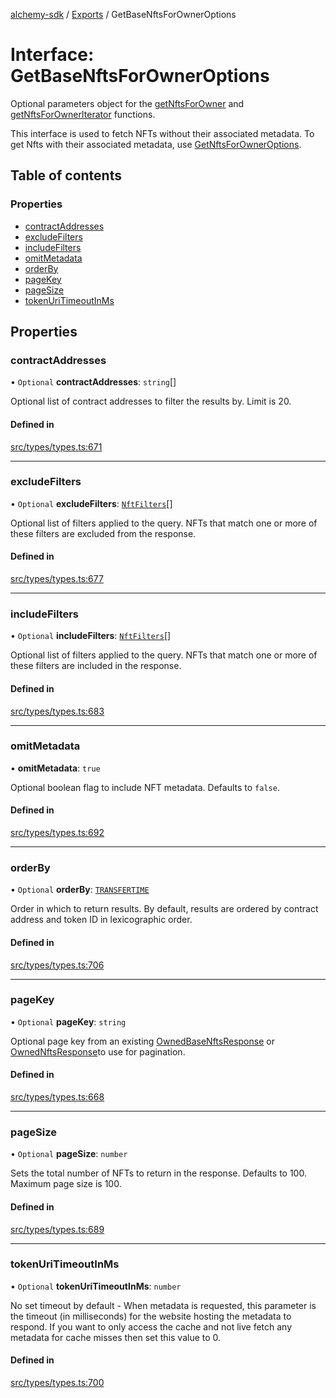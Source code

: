 [alchemy-sdk](../README.md) / [Exports](../modules.md) / GetBaseNftsForOwnerOptions

# Interface: GetBaseNftsForOwnerOptions

Optional parameters object for the [getNftsForOwner](../classes/NftNamespace.md#getnftsforowner) and
[getNftsForOwnerIterator](../classes/NftNamespace.md#getnftsforowneriterator) functions.

This interface is used to fetch NFTs without their associated metadata. To
get Nfts with their associated metadata, use [GetNftsForOwnerOptions](GetNftsForOwnerOptions.md).

## Table of contents

### Properties

- [contractAddresses](GetBaseNftsForOwnerOptions.md#contractaddresses)
- [excludeFilters](GetBaseNftsForOwnerOptions.md#excludefilters)
- [includeFilters](GetBaseNftsForOwnerOptions.md#includefilters)
- [omitMetadata](GetBaseNftsForOwnerOptions.md#omitmetadata)
- [orderBy](GetBaseNftsForOwnerOptions.md#orderby)
- [pageKey](GetBaseNftsForOwnerOptions.md#pagekey)
- [pageSize](GetBaseNftsForOwnerOptions.md#pagesize)
- [tokenUriTimeoutInMs](GetBaseNftsForOwnerOptions.md#tokenuritimeoutinms)

## Properties

### contractAddresses

• `Optional` **contractAddresses**: `string`[]

Optional list of contract addresses to filter the results by. Limit is 20.

#### Defined in

[src/types/types.ts:671](https://github.com/alchemyplatform/alchemy-sdk-js/blob/f2b072e/src/types/types.ts#L671)

___

### excludeFilters

• `Optional` **excludeFilters**: [`NftFilters`](../enums/NftFilters.md)[]

Optional list of filters applied to the query. NFTs that match one or more
of these filters are excluded from the response.

#### Defined in

[src/types/types.ts:677](https://github.com/alchemyplatform/alchemy-sdk-js/blob/f2b072e/src/types/types.ts#L677)

___

### includeFilters

• `Optional` **includeFilters**: [`NftFilters`](../enums/NftFilters.md)[]

Optional list of filters applied to the query. NFTs that match one or more
of these filters are included in the response.

#### Defined in

[src/types/types.ts:683](https://github.com/alchemyplatform/alchemy-sdk-js/blob/f2b072e/src/types/types.ts#L683)

___

### omitMetadata

• **omitMetadata**: ``true``

Optional boolean flag to include NFT metadata. Defaults to `false`.

#### Defined in

[src/types/types.ts:692](https://github.com/alchemyplatform/alchemy-sdk-js/blob/f2b072e/src/types/types.ts#L692)

___

### orderBy

• `Optional` **orderBy**: [`TRANSFERTIME`](../enums/NftOrdering.md#transfertime)

Order in which to return results. By default, results are ordered by
contract address and token ID in lexicographic order.

#### Defined in

[src/types/types.ts:706](https://github.com/alchemyplatform/alchemy-sdk-js/blob/f2b072e/src/types/types.ts#L706)

___

### pageKey

• `Optional` **pageKey**: `string`

Optional page key from an existing [OwnedBaseNftsResponse](OwnedBaseNftsResponse.md) or
[OwnedNftsResponse](OwnedNftsResponse.md)to use for pagination.

#### Defined in

[src/types/types.ts:668](https://github.com/alchemyplatform/alchemy-sdk-js/blob/f2b072e/src/types/types.ts#L668)

___

### pageSize

• `Optional` **pageSize**: `number`

Sets the total number of NFTs to return in the response. Defaults to 100.
Maximum page size is 100.

#### Defined in

[src/types/types.ts:689](https://github.com/alchemyplatform/alchemy-sdk-js/blob/f2b072e/src/types/types.ts#L689)

___

### tokenUriTimeoutInMs

• `Optional` **tokenUriTimeoutInMs**: `number`

No set timeout by default - When metadata is requested, this parameter is
the timeout (in milliseconds) for the website hosting the metadata to
respond. If you want to only access the cache and not live fetch any
metadata for cache misses then set this value to 0.

#### Defined in

[src/types/types.ts:700](https://github.com/alchemyplatform/alchemy-sdk-js/blob/f2b072e/src/types/types.ts#L700)
